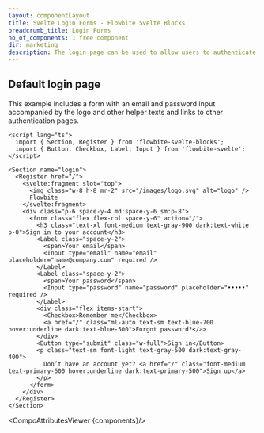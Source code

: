 ```yaml
---
layout: componentLayout
title: Svelte Login Forms - Flowbite Svelte Blocks
breadcrumb_title: Login Forms
no_of_components: 1 free component
dir: marketing
description: The login page can be used to allow users to authenticate inside your application based on a collection of templates from Flowbite and coded with Tailwind CSS.
---
```


<script>
  import { TableProp, TableDefaultRow, CompoAttributesViewer } from '../utils'
  const components = 'Register, Section'
</script>

## Default login page

This example includes a form with an email and password input accompanied by the logo and other helper texts and links to other authentication pages.

```svelte example
<script lang="ts">
  import { Section, Register } from 'flowbite-svelte-blocks';
  import { Button, Checkbox, Label, Input } from 'flowbite-svelte';
</script>

<Section name="login">
  <Register href="/">
    <svelte:fragment slot="top">
      <img class="w-8 h-8 mr-2" src="/images/logo.svg" alt="logo" />
      Flowbite
    </svelte:fragment>
    <div class="p-6 space-y-4 md:space-y-6 sm:p-8">
      <form class="flex flex-col space-y-6" action="/">
        <h3 class="text-xl font-medium text-gray-900 dark:text-white p-0">Sign in to your account</h3>
        <Label class="space-y-2">
          <span>Your email</span>
          <Input type="email" name="email" placeholder="name@company.com" required />
        </Label>
        <Label class="space-y-2">
          <span>Your password</span>
          <Input type="password" name="password" placeholder="•••••" required />
        </Label>
        <div class="flex items-start">
          <Checkbox>Remember me</Checkbox>
          <a href="/" class="ml-auto text-sm text-blue-700 hover:underline dark:text-blue-500">Forgot password?</a>
        </div>
        <Button type="submit" class="w-full">Sign in</Button>
        <p class="text-sm font-light text-gray-500 dark:text-gray-400">
          Don’t have an account yet? <a href="/" class="font-medium text-primary-600 hover:underline dark:text-primary-500">Sign up</a>
        </p>
      </form>
    </div>
  </Register>
</Section>
```

<CompoAttributesViewer {components}/>
